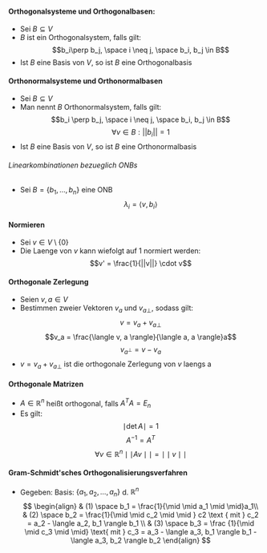 #### Orthogonalsysteme und Orthogonalbasen: 
- Sei $B\subseteq V$
- $B$ ist ein Orthogonalsystem, falls gilt:
$$b_i\perp b_j, \space i \neq j, \space b_i, b_j \in B$$
- Ist $B$ eine Basis von $V$, so ist $B$ eine Orthogonalbasis

#### Orthonormalsysteme und Orthonormalbasen  
- Sei $B\subseteq V$
- Man nennt $B$ Orthonormalsystem, falls gilt:
$$b_i \perp b_j, \space i \neq j, \space b_i, b_j \in B$$
$$\forall v \in B: || b_i || = 1$$
- Ist $B$ eine Basis von $V$, so ist $B$ eine Orthonormalbasis
###### Linearkombinationen bezueglich ONBs
- Sei $B = \{b_1,...,b_n\}$ eine ONB
$$\lambda_i = \langle v, b_i \rangle$$
#### Normieren
- Sei $v \in V \setminus \{0\}$
- Die Laenge von $v$ kann wiefolgt auf $1$ normiert werden:
$$v' = \frac{1}{||v||} \cdot v$$
#### Orthogonale Zerlegung
- Seien $v, a \in V$ 
- Bestimmen zweier Vektoren $v_a$ und $v_{a\perp}$, sodass gilt:
$$v = v_a + v_{a\perp}$$
$$v_a = \frac{\langle v, a \rangle}{\langle a, a \rangle}a$$
$$v_{a^{\perp}} = v - v_a$$
- $v = v_a + v_{a\perp}$ ist die orthogonale Zerlegung von $v$ laengs a

#### Orthogonale Matrizen
- $A \in \mathbb R^n$ heißt orthogonal, falls $A^TA = E_n$ 
- Es gilt:
 $$\mid \det A \mid = 1$$
$$A^{-1} = A^T$$
$$\forall v \in \mathbb R ^n \mid \mid A v \mid \mid = \mid \mid v \mid \mid$$ 
#### Gram-Schmidt'sches Orthogonalisierungsverfahren
- Gegeben: Basis: $\{ a_1, a_2,..., a_n \}$ d. $\mathbb R^n$
$$
\begin{align}
& (1) \space b_1 = \frac{1}{\mid \mid a_1 \mid \mid}a_1\\
& (2) \space b_2 = \frac{1}{\mid \mid c_2 \mid \mid } c2 \text { mit } c_2 = a_2 - \langle a_2, b_1 \rangle b_1 \\
& (3) \space b_3 = \frac {1}{\mid \mid c_3 \mid \mid} \text{ mit } c_3 = a_3 - \langle a_3, b_1 \rangle b_1 - \langle a_3, b_2 \rangle b_2
\end{align}
$$